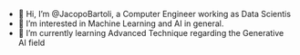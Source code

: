- 👋 Hi, I’m @JacopoBartoli, a Computer Engineer working as Data Scientis
- 👀 I’m interested in Machine Learning and AI in general.
- 🌱 I’m currently learning Advanced Technique regarding the Generative AI field
<!---
JacopoBartoli/JacopoBartoli is a ✨ special ✨ repository because its `README.md` (this file) appears on your GitHub profile.
You can click the Preview link to take a look at your changes.
--->
